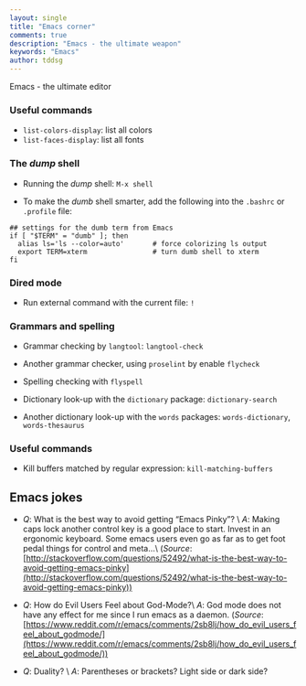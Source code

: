 ```yaml
---
layout: single
title: "Emacs corner"
comments: true
description: "Emacs - the ultimate weapon"
keywords: "Emacs"
author: tddsg
---
```


Emacs - the ultimate editor

### Useful commands ###

* `list-colors-display`: list all colors
* `list-faces-display`: list all fonts

### The *dump* shell ###

* Running the *dump* shell: `M-x shell`

* To make the *dumb* shell smarter, add the following into the
  `.bashrc` or `.profile` file:

``` shell
## settings for the dumb term from Emacs
if [ "$TERM" = "dumb" ]; then
  alias ls='ls --color=auto'       # force colorizing ls output
  export TERM=xterm                # turn dumb shell to xterm
fi
```


### Dired mode ###

* Run external command with the current file: `!`

### Grammars and spelling ###

* Grammar checking by `langtool`: `langtool-check`

* Another grammar checker, using `proselint` by enable `flycheck`

* Spelling checking with `flyspell`

* Dictionary look-up with the `dictionary` package: `dictionary-search`

* Another dictionary look-up with the `words` packages: `words-dictionary`, `words-thesaurus`

### Useful commands ###

* Kill buffers matched by regular expression: `kill-matching-buffers`

## Emacs jokes ##

  * *Q*: What is the best way to avoid getting “Emacs Pinky”? \\
    *A*: Making caps lock another control key is a good place to start.
    Invest in an ergonomic keyboard.
    Some emacs users even go as far as to get foot pedal things for control and meta...\\
    (*Source*: [http://stackoverflow.com/questions/52492/what-is-the-best-way-to-avoid-getting-emacs-pinky](http://stackoverflow.com/questions/52492/what-is-the-best-way-to-avoid-getting-emacs-pinky))

  * *Q*: How do Evil Users Feel about God-Mode?\\
    *A*: God mode does not have any effect for me since I run emacs as a daemon.
    (*Source*: [https://www.reddit.com/r/emacs/comments/2sb8lj/how_do_evil_users_feel_about_godmode/](https://www.reddit.com/r/emacs/comments/2sb8lj/how_do_evil_users_feel_about_godmode/))

  * *Q*: Duality? \\
    *A*: Parentheses or brackets? Light side or dark side?
